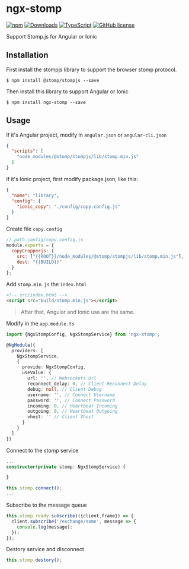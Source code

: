 # ngx-stomp

[![npm](https://img.shields.io/npm/v/ngx-stomp.svg?style=flat-square)](https://www.npmjs.com/package/ngx-stomp)
[![Downloads](https://img.shields.io/npm/dm/ngx-stomp.svg?style=flat-square)](https://www.npmjs.com/package/ngx-stomp)
[![TypeScript](https://img.shields.io/badge/%3C%2F%3E-TypeScript-blue.svg?style=flat-square)](https://www.typescriptlang.org/)
[![GitHub license](https://img.shields.io/badge/license-MIT-blue.svg?style=flat-square)](https://github.com/kainonly/ngx-message-queue/blob/master/LICENSE)

Support Stomp.js for Angular or Ionic

## Installation

First install the stompjs library to support the browser stomp protocol.

``` shell
$ npm install @stomp/stompjs --save
```

Then install this library to support Angular or Ionic

``` shell
$ npm install ngx-stomp --save 
```

## Usage

If it's Angular project, modify in `angular.json` or `angular-cli.json`

``` json
{
  "scripts": [
    "node_modules/@stomp/stompjs/lib/stomp.min.js"
  ]
}
```

If it's Ionic project, first modify package.json, like this:

``` json
{
  "name": "library",
  "config": {
    "ionic_copy": "./config/copy.config.js"
  }
}
```

Create file `copy.config`

``` javascript
// path config/copy.config.js
module.exports = {
  copyCropperjs: {
    src: ["{{ROOT}}/node_modules/@stomp/stompjs/lib/stomp.min.js"],
    dest: "{{BUILD}}"
  }
};
```

Add `stomp.min.js` the `index.html`

``` html
<!-- src/index.html -->
<script src="build/stomp.min.js"></script>
```

> After that, Angular and Ionic use are the same.

Modify in the `app.module.ts`

``` typescript
import {NgxStompConfig, NgxStompService} from 'ngx-stomp';

@NgModule({
  providers: [
    NgxStompService,
    {
      provide: NgxStompConfig,
      useValue: {
        url: '', // Websockets Url
        reconnect_delay: 0, // Client Reconnect Delay
        debug: null, // Client Debug
        username: '', // Connect Username
        password: '', // Connect Password
        incoming: 0, // Heartbeat Incoming
        outgoing: 0, // Heartbeat Outgoing
        vhost: '' // Client Vhost
      }
    }
  ]
})
```

Connect to the stomp service

``` typescript
...
constructor(private stomp: NgxStompService) {

}

this.stomp.connect();
...
```

Subscribe to the message queue

``` typescript
this.stomp.ready.subscribe(({client,frame}) => {
  client.subscribe('/exchange/some', message => {
    console.log(message);
  });
});
```

Destory service and disconnect

``` typescript
this.stomp.destory();
```


